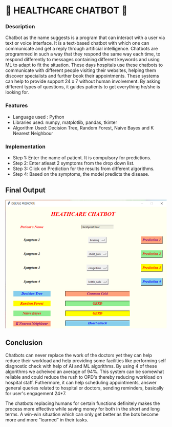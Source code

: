 # 🤖 HEALTHCARE CHATBOT 🤖

### Description

Chatbot as the name suggests is a program that can interact with a user via text or voice interface. It is a text-based chatbot with which one can communicate and get a reply through artificial intelligence. Chatbots are programmed in such a way that they respond the same way each time, to respond differently to messages containing different keywords and using ML to adapt to fit the situation. These days hospitals use these chatbots to communicate with different people visiting their websites, helping them discover specialists and further book their appointments. These systems can help to provide support 24 x 7 without human involvement. By asking different types of questions, it guides patients to get everything he/she is looking for.

### Features

* Language used : Python
* Libraries used: numpy, matplotlib, pandas, tkinter 
* Algorithm Used: Decision Tree, Random Forest, Naive Bayes and K Nearest Neighbour

### Implementation

* Step 1: Enter the name of patient. It is compulsory for predictions.
* Step 2: Enter atleast 2 symptoms from the drop down list.
* Step 3: Click on Prediction for the results from different algorithms.
* Step 4: Based on the symptoms, the model predicts the disease. 

## Final Output

<p align="center">
<img width="600" height="400" src="screenshots/4_symptoms.png">
</p>

## Conclusion

Chatbots can never replace the work of the doctors yet they can help reduce their workload and help providing some facilities like performing self diagnostic check with help of AI and ML algorithms. By using 4 of these algorithms we acheived an average of 94%. This system can be somewhat reliable and could reduce the rush to OPD's thereby reducing workload on hospital staff. Futhermore, it can help scheduling appointments, answer general queries related to hospital or doctors, sending reminders, basically for user's engagement 24*7.

The chatbots replacing humans for certain functions definitely makes the process more effective while saving money for both in the short and long terms. A win-win situation which can only get better as the bots become more and more “learned” in their tasks.










